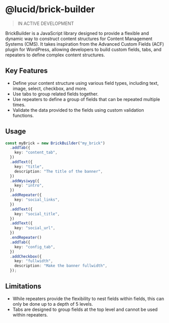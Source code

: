 # @lucid/brick-builder

> IN ACTIVE DEVELOPMENT

BrickBuilder is a JavaScript library designed to provide a flexible and dynamic way to construct content structures for Content Management Systems (CMS). It takes inspiration from the Advanced Custom Fields (ACF) plugin for WordPress, allowing developers to build custom fields, tabs, and repeaters to define complex content structures.

## Key Features

- Define your content structure using various field types, including text, image, select, checkbox, and more.
- Use tabs to group related fields together.
- Use repeaters to define a group of fields that can be repeated multiple times.
- Validate the data provided to the fields using custom validation functions.

## Usage

```typescript
const myBrick = new BrickBuilder("my_brick")
  .addTab({
    key: "content_tab",
  })
  .addText({
    key: "title",
    description: "The title of the banner",
  })
  .addWysiwyg({
    key: "intro",
  })
  .addRepeater({
    key: "social_links",
  })
  .addText({
    key: "social_title",
  })
  .addText({
    key: "social_url",
  })
  .endRepeater()
  .addTab({
    key: "config_tab",
  })
  .addCheckbox({
    key: "fullwidth",
    description: "Make the banner fullwidth",
  });
```

## Limitations

- While repeaters provide the flexibility to nest fields within fields, this can only be done up to a depth of 5 levels.
- Tabs are designed to group fields at the top level and cannot be used within repeaters.
